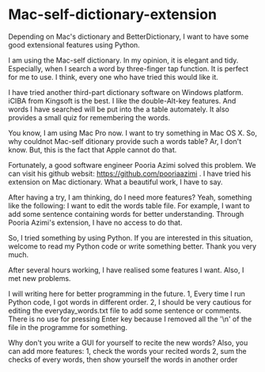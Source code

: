 # Mac-self-dictionary-extension
Depending on Mac's dictionary and BetterDictionary, I want to have some good extensional features using Python.

I am using the Mac-self dictionary. In my opinion, it is elegant and tidy. Especially, when I search a word by three-finger tap function. It is perfect for me to use. I think, every one who have tried this would like it.

I have tried another third-part dictionary software on Windows platform. iCIBA from Kingsoft is the best. I like the double-Alt-key features. And words I have searched will be put into the a table automately. It also provides a small quiz for remembering the words.

You know, I am using Mac Pro now. I want to try something in Mac OS X. So, why couldnot Mac-self ditionary provide such a words table? Ar, I don't know. But, this is the fact that Apple cannot do that.

Fortunately, a good software engineer Pooria Azimi solved this problem. We can visit his github websit: https://github.com/pooriaazimi . I have tried his extension on Mac dictionary. What a beautiful work, I have to say.

After having a try, I am thinking, do I need more features? Yeah, something like the following:
I want to edit the words table file. For example, I want to add some sentence containing words for better understanding. Through Pooria Azimi's extension, I have no access to do that.

So, I tried something by using Python. If you are interested in this situation, welcome to read my Python code or write something better. Thank you very much.

After several hours working, I have realised some features I want.
Also, I met new problems.

I will writing here for better programming in the future.
1, Every time I run Python code, I got words in different order.
2, I should be very cautious for editing the everyday_words.txt file to add some sentence or comments.
  There is no use for pressing Enter key because I removed all the '\n' of the file in the programme for something.
  
  Why don't you write a GUI for yourself to recite the new words?
  Also, you can add more features:
  1, check the words your recited words
  2, sum the checks of every words, then show yourself the words in another order
